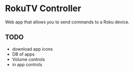 # RokuTV Controller
Web app that allows you to send commands to a Roku device.


## TODO
* download app icons
* DB of apps
* Volume controls
* in app controls
